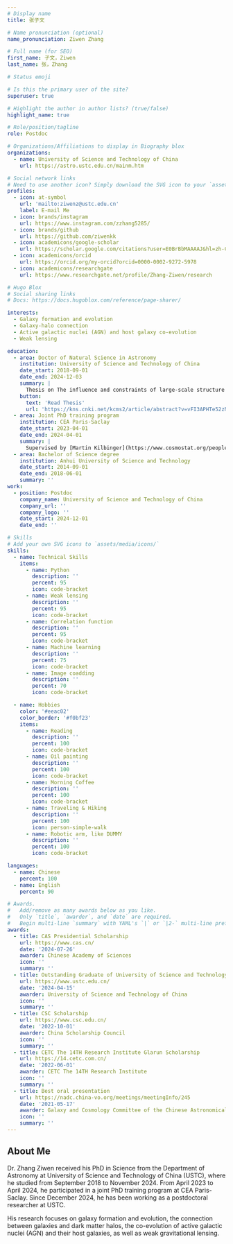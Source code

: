 ```yaml
---
# Display name
title: 张子文

# Name pronunciation (optional)
name_pronunciation: Ziwen Zhang

# Full name (for SEO)
first_name: 子文，Ziwen
last_name: 张，Zhang

# Status emoji

# Is this the primary user of the site?
superuser: true

# Highlight the author in author lists? (true/false)
highlight_name: true

# Role/position/tagline
role: Postdoc

# Organizations/Affiliations to display in Biography blox
organizations:
  - name: University of Science and Technology of China
    url: https://astro.ustc.edu.cn/mainm.htm

# Social network links
# Need to use another icon? Simply download the SVG icon to your `assets/media/icons/` folder.
profiles:
  - icon: at-symbol
    url: 'mailto:ziwenz@ustc.edu.cn'
    label: E-mail Me
  - icon: brands/instagram
    url: https://www.instagram.com/zzhang5285/
  - icon: brands/github
    url: https://github.com/ziwenkk
  - icon: academicons/google-scholar
    url: https://scholar.google.com/citations?user=E0BrBbMAAAAJ&hl=zh-CN
  - icon: academicons/orcid
    url: https://orcid.org/my-orcid?orcid=0000-0002-9272-5978
  - icon: academicons/researchgate
    url: https://www.researchgate.net/profile/Zhang-Ziwen/research

# Hugo Blox
# Social sharing links
# Docs: https://docs.hugoblox.com/reference/page-sharer/

interests:
  - Galaxy formation and evolution
  - Galaxy-halo connection 
  - Active galactic nuclei (AGN) and host galaxy co-evolution
  - Weak lensing

education:
  - area: Doctor of Natural Science in Astronomy
    institution: University of Science and Technology of China
    date_start: 2018-09-01
    date_end: 2024-12-03
    summary: |
      Thesis on The influence and constraints of large-scale structure on galaxy evolution. Supervised by [Huiyuan Wang](https://astro.ustc.edu.cn/2016/0113/c14965a259684/pagem.htm).
    button:
      text: 'Read Thesis'
      url: 'https://kns.cnki.net/kcms2/article/abstract?v=vFI3APHTe52zN6Xr6YberZ3l-MnW4u79pMc1GOktDozlijSouyK2GN9EyC1b2ptUZC5BTmALiCOhWRu5vfy5U8Q8I9xIPVADqWnZwSZgoiIJhj7xexakQBcRrlrGkSqX2mcYVmd8Fdbu-kWZ0pCGYfqw1-odNfz4LCrDDQGQ5a3lwihX_mUH_w==&uniplatform=NZKPT&language=CHS'
  - area: Joint PhD training program
    institution: CEA Paris-Saclay
    date_start: 2023-04-01
    date_end: 2024-04-01
    summary: |
      Supervised by [Martin Kilbinger](https://www.cosmostat.org/people/kilbinger).
  - area: Bachelor of Science degree
    institution: Anhui University of Science and Technology
    date_start: 2014-09-01
    date_end: 2018-06-01
    summary: ''
work:
  - position: Postdoc
    company_name: University of Science and Technology of China
    company_url: ''
    company_logo: ''
    date_start: 2024-12-01
    date_end: ''

# Skills
# Add your own SVG icons to `assets/media/icons/`
skills:
  - name: Technical Skills
    items:
      - name: Python
        description: ''
        percent: 95
        icon: code-bracket
      - name: Weak lensing
        description: ''
        percent: 95
        icon: code-bracket
      - name: Correlation function
        description: ''
        percent: 95
        icon: code-bracket
      - name: Machine learning
        description: ''
        percent: 75
        icon: code-bracket
      - name: Image coadding
        description: ''
        percent: 70
        icon: code-bracket

  - name: Hobbies
    color: '#eeac02'
    color_border: '#f0bf23'
    items:
      - name: Reading
        description: ''
        percent: 100
        icon: code-bracket
      - name: Oil painting
        description: ''
        percent: 100
        icon: code-bracket
      - name: Morning Coffee
        description: ''
        percent: 100
        icon: code-bracket
      - name: Traveling & Hiking
        description: ''
        percent: 100
        icon: person-simple-walk
      - name: Robotic arm, like DUMMY
        description: ''
        percent: 100
        icon: code-bracket

languages:
  - name: Chinese
    percent: 100
  - name: English
    percent: 90

# Awards.
#   Add/remove as many awards below as you like.
#   Only `title`, `awarder`, and `date` are required.
#   Begin multi-line `summary` with YAML's `|` or `|2-` multi-line prefix and indent 2 spaces below.
awards:
  - title: CAS Presidential Scholarship
    url: https://www.cas.cn/
    date: '2024-07-26'
    awarder: Chinese Academy of Sciences
    icon: ''
    summary: ''
  - title: Outstanding Graduate of University of Science and Technology of China
    url: https://www.ustc.edu.cn/
    date: '2024-04-15'
    awarder: University of Science and Technology of China
    icon: ''
    summary: ''
  - title: CSC Scholarship
    url: https://www.csc.edu.cn/
    date: '2022-10-01'
    awarder: China Scholarship Council
    icon: ''
    summary: ''
  - title: CETC The 14TH Research Institute Glarun Scholarship
    url: https://14.cetc.com.cn/
    date: '2022-06-01'
    awarder: CETC The 14TH Research Institute
    icon: ''
    summary: ''
  - title: Best oral presentation
    url: https://nadc.china-vo.org/meetings/meetingInfo/245
    date: '2021-05-17'
    awarder: Galaxy and Cosmology Committee of the Chinese Astronomical Society
    icon: ''
    summary: ''
---
```


## About Me

Dr. Zhang Ziwen received his PhD in Science from the Department of Astronomy at University of Science and Technology of China (USTC), where he studied from September 2018 to November 2024. From April 2023 to April 2024, he participated in a joint PhD training program at CEA Paris-Saclay. Since December 2024, he has been working as a postdoctoral researcher at USTC.

His research focuses on galaxy formation and evolution, the connection between galaxies and dark matter halos, the co-evolution of active galactic nuclei (AGN) and their host galaxies, as well as weak gravitational lensing.
